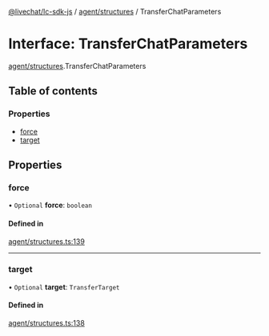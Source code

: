 [@livechat/lc-sdk-js](../README.md) / [agent/structures](../modules/agent_structures.md) / TransferChatParameters

# Interface: TransferChatParameters

[agent/structures](../modules/agent_structures.md).TransferChatParameters

## Table of contents

### Properties

- [force](agent_structures.TransferChatParameters.md#force)
- [target](agent_structures.TransferChatParameters.md#target)

## Properties

### force

• `Optional` **force**: `boolean`

#### Defined in

[agent/structures.ts:139](https://github.com/livechat/lc-sdk-js/blob/7431f2f/src/agent/structures.ts#L139)

___

### target

• `Optional` **target**: `TransferTarget`

#### Defined in

[agent/structures.ts:138](https://github.com/livechat/lc-sdk-js/blob/7431f2f/src/agent/structures.ts#L138)
